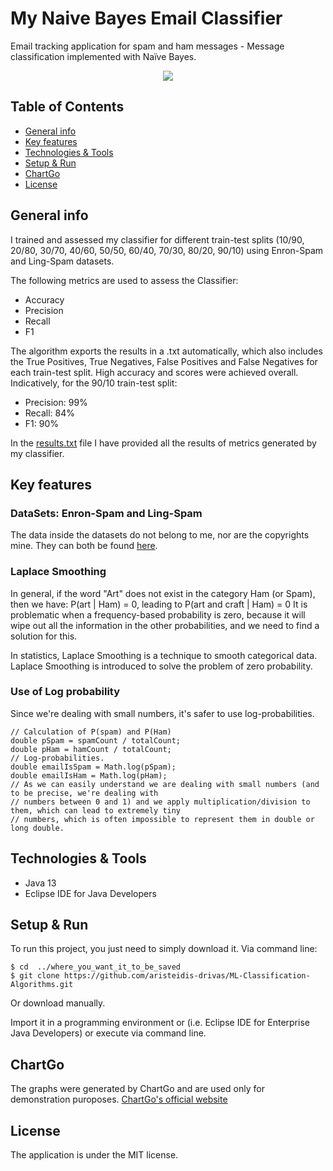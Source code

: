 # My Naive Bayes Email Classifier
Email tracking application for spam and ham messages - Message classification implemented with Naïve Bayes.

<p align="center">
  <img src="https://i.ibb.co/RCRkJRB/overall.png">
</p>

## Table of Contents
* [General info](#general-info)
* [Key features](#key-features)
* [Technologies & Tools](#technologies--tools)
* [Setup & Run](#setup--run)
* [ChartGo](#chartgo)
* [License](#license)


## General info
I trained and assessed my classifier for different train-test splits (10/90, 20/80, 30/70, 40/60, 50/50,
  60/40, 70/30, 80/20, 90/10) using Enron-Spam and Ling-Spam datasets.

The following metrics are used to assess the Classifier:
* Accuracy
* Precision
* Recall
* F1

The algorithm exports the results in a .txt automatically, which also includes the True Positives, True
Negatives, False Positives and False Negatives for each train-test split.
High accuracy and scores were achieved overall. Indicatively, for the 90/10 train-test split:
* Precision: 99%
* Recall: 84%
* F1: 90%

In the [results.txt](https://github.com/aristeidis-drivas/Message-Classification-Application/blob/master/results.txt) file I have provided all the results of metrics generated by my classifier.

## Key features
### DataSets: Enron-Spam and Ling-Spam
The data inside the datasets do not belong to me, nor are the copyrights mine.
They can both be found [here](http://www2.aueb.gr/users/ion/publications.html).

### Laplace Smoothing
In general, if the word "Art" does not exist in the category Ham (or Spam), then we have:
 P(art | Ham) = 0, leading to P(art and craft  | Ham) = 0
It is problematic when a frequency-based probability is zero, because it will wipe out all the information in the other probabilities, and we need to find a solution for this.

In statistics, Laplace Smoothing is a technique to smooth categorical data. Laplace Smoothing is introduced to solve the problem of zero probability.
### Use of Log probability
Since we're dealing with small numbers, it's safer to use log-probabilities.
```
// Calculation of P(spam) and P(Ham)
double pSpam = spamCount / totalCount;
double pHam = hamCount / totalCount;
// Log-probabilities.
double emailIsSpam = Math.log(pSpam);
double emailIsHam = Math.log(pHam);
// As we can easily understand we are dealing with small numbers (and to be precise, we're dealing with
// numbers between 0 and 1) and we apply multiplication/division to them, which can lead to extremely tiny
// numbers, which is often impossible to represent them in double or long double.
```
## Technologies & Tools
* Java 13
* Eclipse IDE for Java Developers

## Setup & Run
To run this project, you just need to simply download it.
Via command line:
```
$ cd  ../where_you_want_it_to_be_saved
$ git clone https://github.com/aristeidis-drivas/ML-Classification-Algorithms.git
```
Or download manually.

Import it in a programming environment or (i.e. Eclipse IDE for Enterprise Java Developers) or execute via command line.

## ChartGo
The graphs were generated by ChartGo and are used only for demonstration puroposes.
[ChartGo's official website](https://www.chartgo.com/)

## License
 The application is under the MIT license.
